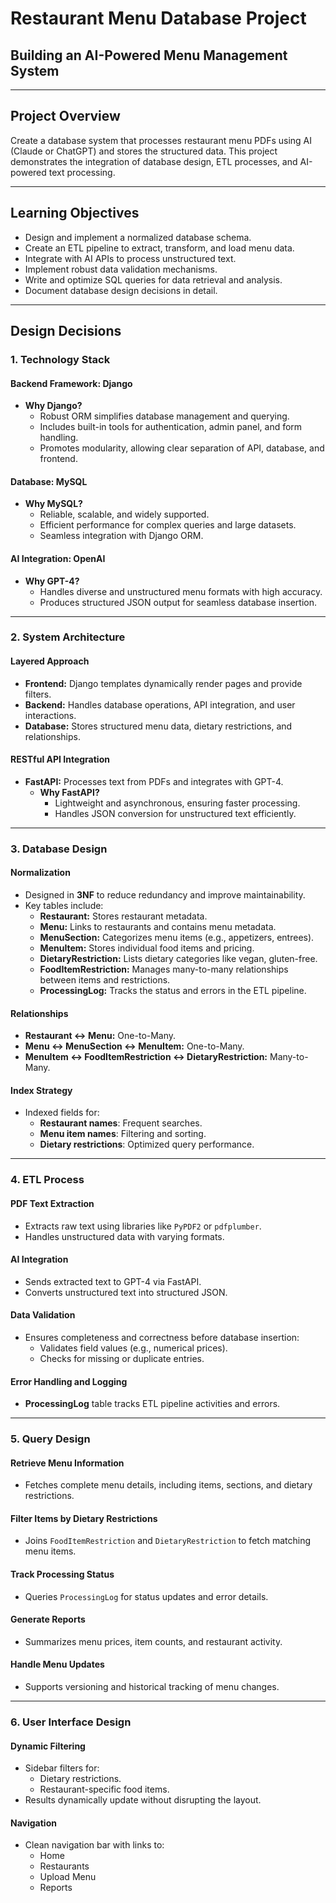 # **Restaurant Menu Database Project**

## **Building an AI-Powered Menu Management System**

---

## **Project Overview**
Create a database system that processes restaurant menu PDFs using AI (Claude or ChatGPT) and stores the structured data. This project demonstrates the integration of database design, ETL processes, and AI-powered text processing.

---

## **Learning Objectives**
- Design and implement a normalized database schema.
- Create an ETL pipeline to extract, transform, and load menu data.
- Integrate with AI APIs to process unstructured text.
- Implement robust data validation mechanisms.
- Write and optimize SQL queries for data retrieval and analysis.
- Document database design decisions in detail.

---

## **Design Decisions**

### **1. Technology Stack**
#### **Backend Framework: Django**
- **Why Django?**
  - Robust ORM simplifies database management and querying.
  - Includes built-in tools for authentication, admin panel, and form handling.
  - Promotes modularity, allowing clear separation of API, database, and frontend.

#### **Database: MySQL**
- **Why MySQL?**
  - Reliable, scalable, and widely supported.
  - Efficient performance for complex queries and large datasets.
  - Seamless integration with Django ORM.

#### **AI Integration: OpenAI**
- **Why GPT-4?**
  - Handles diverse and unstructured menu formats with high accuracy.
  - Produces structured JSON output for seamless database insertion.

---

### **2. System Architecture**
#### **Layered Approach**
- **Frontend:** Django templates dynamically render pages and provide filters.
- **Backend:** Handles database operations, API integration, and user interactions.
- **Database:** Stores structured menu data, dietary restrictions, and relationships.

#### **RESTful API Integration**
- **FastAPI:** Processes text from PDFs and integrates with GPT-4.
  - **Why FastAPI?**
    - Lightweight and asynchronous, ensuring faster processing.
    - Handles JSON conversion for unstructured text efficiently.

---

### **3. Database Design**
#### **Normalization**
- Designed in **3NF** to reduce redundancy and improve maintainability.
- Key tables include:
  - **Restaurant:** Stores restaurant metadata.
  - **Menu:** Links to restaurants and contains menu metadata.
  - **MenuSection:** Categorizes menu items (e.g., appetizers, entrees).
  - **MenuItem:** Stores individual food items and pricing.
  - **DietaryRestriction:** Lists dietary categories like vegan, gluten-free.
  - **FoodItemRestriction:** Manages many-to-many relationships between items and restrictions.
  - **ProcessingLog:** Tracks the status and errors in the ETL pipeline.

#### **Relationships**
- **Restaurant ↔ Menu:** One-to-Many.
- **Menu ↔ MenuSection ↔ MenuItem:** One-to-Many.
- **MenuItem ↔ FoodItemRestriction ↔ DietaryRestriction:** Many-to-Many.

#### **Index Strategy**
- Indexed fields for:
  - **Restaurant names**: Frequent searches.
  - **Menu item names**: Filtering and sorting.
  - **Dietary restrictions**: Optimized query performance.

---

### **4. ETL Process**
#### **PDF Text Extraction**
- Extracts raw text using libraries like `PyPDF2` or `pdfplumber`.
- Handles unstructured data with varying formats.

#### **AI Integration**
- Sends extracted text to GPT-4 via FastAPI.
- Converts unstructured text into structured JSON.

#### **Data Validation**
- Ensures completeness and correctness before database insertion:
  - Validates field values (e.g., numerical prices).
  - Checks for missing or duplicate entries.

#### **Error Handling and Logging**
- **ProcessingLog** table tracks ETL pipeline activities and errors.

---

### **5. Query Design**
#### **Retrieve Menu Information**
- Fetches complete menu details, including items, sections, and dietary restrictions.

#### **Filter Items by Dietary Restrictions**
- Joins `FoodItemRestriction` and `DietaryRestriction` to fetch matching menu items.

#### **Track Processing Status**
- Queries `ProcessingLog` for status updates and error details.

#### **Generate Reports**
- Summarizes menu prices, item counts, and restaurant activity.

#### **Handle Menu Updates**
- Supports versioning and historical tracking of menu changes.

---

### **6. User Interface Design**
#### **Dynamic Filtering**
- Sidebar filters for:
  - Dietary restrictions.
  - Restaurant-specific food items.
- Results dynamically update without disrupting the layout.

#### **Navigation**
- Clean navigation bar with links to:
  - Home
  - Restaurants
  - Upload Menu
  - Reports
